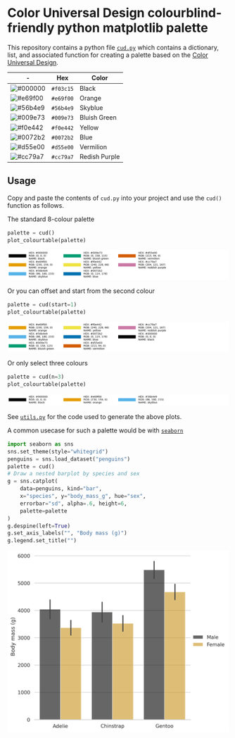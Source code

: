 # Color Universal Design colourblind-friendly python matplotlib palette

This repository contains a python file [`cud.py`](./cud.py) which contains a dictionary, list, and associated function for creating a palette based on the [Color Universal Design][cud].

|-|Hex|Color |
|---|---|---|
|![#000000](https://placehold.co/15x15/000000/000000.png) |`#f03c15` | Black |
|![#e69f00](https://placehold.co/15x15/e69f00/e69f00.png) |`#e69f00` | Orange |
|![#56b4e9](https://placehold.co/15x15/56b4e9/56b4e9.png) |`#56b4e9` | Skyblue |
|![#009e73](https://placehold.co/15x15/009e73/009e73.png) |`#009e73` | Bluish Green |
|![#f0e442](https://placehold.co/15x15/f0e442/f0e442.png) |`#f0e442` | Yellow |
|![#0072b2](https://placehold.co/15x15/0072b2/0072b2.png) |`#0072b2` | Blue |
|![#d55e00](https://placehold.co/15x15/d55e00/d55e00.png) |`#d55e00` | Vermilion |
|![#cc79a7](https://placehold.co/15x15/cc79a7/cc79a7.png) |`#cc79a7` | Redish Purple |

## Usage

Copy and paste the contents of `cud.py` into your project and use the `cud()` function as follows.

The standard 8-colour palette

```python
palette = cud()
plot_colourtable(palette)
```

![standard palette](./imgs/standard.png)

Or you can offset and start from the second colour

```python
palette = cud(start=1)
plot_colourtable(palette)
```

![offset palette](./imgs/offset.png)

Or only select three colours

```python
palette = cud(n=3)
plot_colourtable(palette)
```

![three palette](./imgs/three.png)

See [`utils.py`](./utils.py) for the code used to generate the above plots.

A common usecase for such a palette would be with [`seaborn`][seaborn]

```python
import seaborn as sns
sns.set_theme(style="whitegrid")
penguins = sns.load_dataset("penguins")
palette = cud()
# Draw a nested barplot by species and sex
g = sns.catplot(
    data=penguins, kind="bar",
    x="species", y="body_mass_g", hue="sex",
    errorbar="sd", alpha=.6, height=6,
    palette=palette
)
g.despine(left=True)
g.set_axis_labels("", "Body mass (g)")
g.legend.set_title("")
```

![seaborn palette](./imgs/seaborn.png)

[cud]: https://jfly.uni-koeln.de/color/
[seaborn]:https://seaborn.pydata.org
